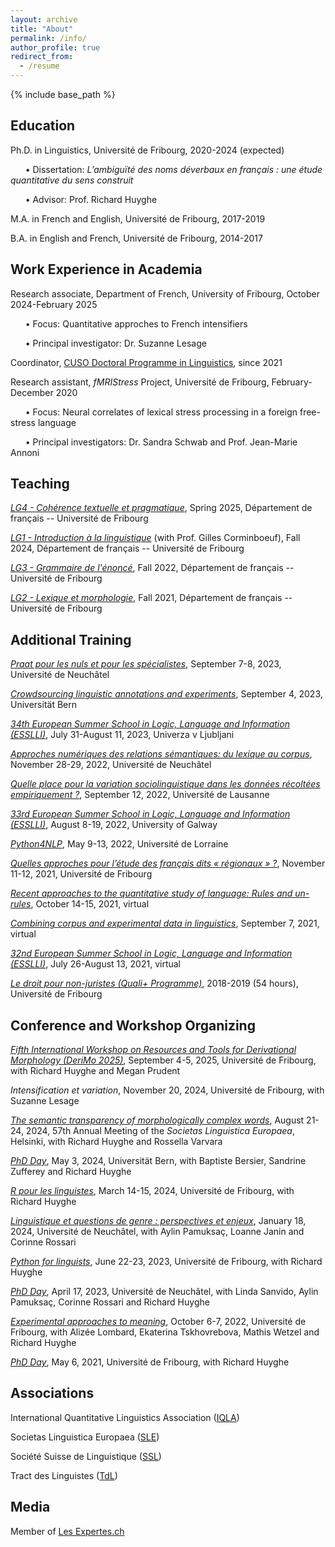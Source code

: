 ```yaml
---
layout: archive
title: "About"
permalink: /info/
author_profile: true
redirect_from:
  - /resume
---
```


{% include base_path %}

Education
-----

Ph.D. in Linguistics, Université de Fribourg, 2020-2024 (expected)

&nbsp;&nbsp;&nbsp;&nbsp;&nbsp;&nbsp;• Dissertation: *L’ambiguïté des noms déverbaux en français : une étude quantitative du sens construit*

&nbsp;&nbsp;&nbsp;&nbsp;&nbsp;&nbsp;• Advisor: Prof. Richard Huyghe

M.A. in French and English, Université de Fribourg, 2017-2019

B.A. in English and French, Université de Fribourg, 2014-2017



Work Experience in Academia
-----
Research associate, Department of French, University of Fribourg, October 2024-February 2025

&nbsp;&nbsp;&nbsp;&nbsp;&nbsp;&nbsp;• Focus: Quantitative approches to French intensifiers

&nbsp;&nbsp;&nbsp;&nbsp;&nbsp;&nbsp;• Principal investigator: Dr. Suzanne Lesage

Coordinator, [CUSO Doctoral Programme in Linguistics](https://langage.cuso.ch/accueil?print=1472&cHash=3e89837703bf78e1a95b00b64ca1f179), since 2021

Research assistant, *fMRIStress* Project, Université de Fribourg, February-December 2020

&nbsp;&nbsp;&nbsp;&nbsp;&nbsp;&nbsp;• Focus: Neural correlates of lexical stress processing in a foreign free-stress language

&nbsp;&nbsp;&nbsp;&nbsp;&nbsp;&nbsp;• Principal investigators: Dr. Sandra Schwab and Prof. Jean-Marie Annoni
  
  
Teaching
-----
*[LG4 - Cohérence textuelle et pragmatique](https://www.unifr.ch/timetable/en/course.html?show=120763)*, Spring 2025, Département de français -- Université de Fribourg

*[LG1 - Introduction à la linguistique](https://www.unifr.ch/timetable/en/course.html?show=120744)* (with Prof. Gilles Corminboeuf), Fall 2024, Département de français -- Université de Fribourg

*[LG3 - Grammaire de l'énoncé](https://www.unifr.ch/timetable/en/course.html?show=107920)*, Fall 2022, Département de français -- Université de Fribourg

*[LG2 - Lexique et morphologie](https://www.unifr.ch/timetable/en/course.html?show=101365)*, Fall 2021, Département de français -- Université de Fribourg


Additional Training
-----

*[Praat pour les nuls et pour les spécialistes](https://langage.cuso.ch/?id=887&L=0&tx_displaycontroller[showUid]=6763)*, September 7-8, 2023, Université de Neuchâtel

*[Crowdsourcing linguistic annotations and experiments](https://langage.cuso.ch/?id=887&tx_displaycontroller[showUid]=6762)*, September 4, 2023, Universität Bern

*[34th European Summer School in Logic, Language and Information (ESSLLI)](https://2023.esslli.eu)*, July 31-August 11, 2023, Univerza v Ljubljani

*[Approches numériques des relations sémantiques: du lexique au corpus](https://langage.cuso.ch/?id=887&L=0&tx_displaycontroller[showUid]=6064)*, November 28-29, 2022, Université de Neuchâtel

*[Quelle place pour la variation sociolinguistique dans les données récoltées empiriquement ?](https://langage.cuso.ch/?id=887&L=0&tx_displaycontroller[showUid]=6068)*, September 12, 2022, Université de Lausanne

*[33rd European Summer School in Logic, Language and Information (ESSLLI)](https://2022.esslli.eu)*, August 8-19, 2022, University of Galway                                                                                 

*[Python4NLP](https://synalp.gitlabpages.inria.fr/synalp-website/python4nlp-2022/)*, May 9-13, 2022, Université de Lorraine

*[Quelles approches pour l’étude des français dits « régionaux » ?](https://langage.cuso.ch/?id=887&tx_displaycontroller[showUid]=5572)*, November 11-12, 2021, Université de Fribourg

*[Recent approaches to the quantitative study of language: Rules and un-rules](https://english.cuso.ch/?id=897&tx_displaycontroller[showUid]=5593)*, October 14-15, 2021, virtual

*[Combining corpus and experimental data in linguistics](https://langage.cuso.ch/?id=887&tx_displaycontroller[showUid]=5573)*, September 7, 2021, virtual

*[32nd European Summer School in Logic, Language and Information (ESSLLI)](https://esslli2021.unibz.it)*, July 26-August 13, 2021, virtual

*[Le droit pour non-juristes (Quali+ Programme)](https://www.unifr.ch/qualiplus/fr/programme/droit.html)*, 2018-2019 (54 hours), Université de Fribourg


Conference and Workshop Organizing
-----

*[Fifth International Workshop on Resources and Tools for Derivational Morphology (DeriMo 2025)](https://events.unifr.ch/derimo2025/en/)*, September 4-5, 2025, Université de Fribourg, with Richard Huyghe and Megan Prudent

*Intensification et variation*, November 20, 2024, Université de Fribourg, with Suzanne Lesage

*[The semantic transparency of morphologically complex words](https://societaslinguistica.eu/sle2024/wp-content/uploads/sites/6/2023/10/The-semantic-transparency-of-morphologically-complex-words.pdf)*, August 21-24, 2024, 57th Annual Meeting of the *Societas Linguistica Europaea*, Helsinki, with Richard Huyghe and Rossella Varvara

*[PhD Day](https://www.cuso.ch/activity/?p=887&uid=7230)*, May 3, 2024, Universität Bern, with Baptiste Bersier, Sandrine Zufferey and Richard Huyghe

*[R pour les linguistes](https://www.cuso.ch/activity/?p=887&uid=7231)*, March 14-15, 2024, Université de Fribourg, with Richard Huyghe

*[Linguistique et questions de genre : perspectives et enjeux](https://langage.cuso.ch/?id=887&tx_displaycontroller[showUid]=7228)*, January 18, 2024, Université de Neuchâtel, with Aylin Pamuksaç, Loanne Janin and Corinne Rossari

*[Python for linguists](https://langage.cuso.ch/?id=887&tx_displaycontroller[showUid]=6768)*, June 22-23, 2023, Université de Fribourg, with Richard Huyghe

*[PhD Day](https://langage.cuso.ch/?id=887&tx_displaycontroller[showUid]=6766)*, April 17, 2023, Université de Neuchâtel, with Linda Sanvido, Aylin Pamuksaç, Corinne Rossari and Richard Huyghe

*[Experimental approaches to meaning](https://langage.cuso.ch/?id=887&tx_displaycontroller[showUid]=6063)*, October 6-7, 2022, Université de Fribourg, with Alizée Lombard, Ekaterina Tskhovrebova, Mathis Wetzel and Richard Huyghe

*[PhD Day](https://langage.cuso.ch/?id=887&tx_displaycontroller[showUid]=6067)*, May 6, 2021, Université de Fribourg, with Richard Huyghe



Associations
-----
International Quantitative Linguistics Association ([IQLA](https://www.iqla.org/))

Societas Linguistica Europaea ([SLE](https://societaslinguistica.eu/))

Société Suisse de Linguistique ([SSL](https://www.sagw.ch/fr/ssg/))

Tract des Linguistes ([TdL](https://www.tract-linguistes.org/))



Media
-----
Member of [Les Expertes.ch](https://lesexpertes.ch/expertes/74575-justine-salvadori/)
